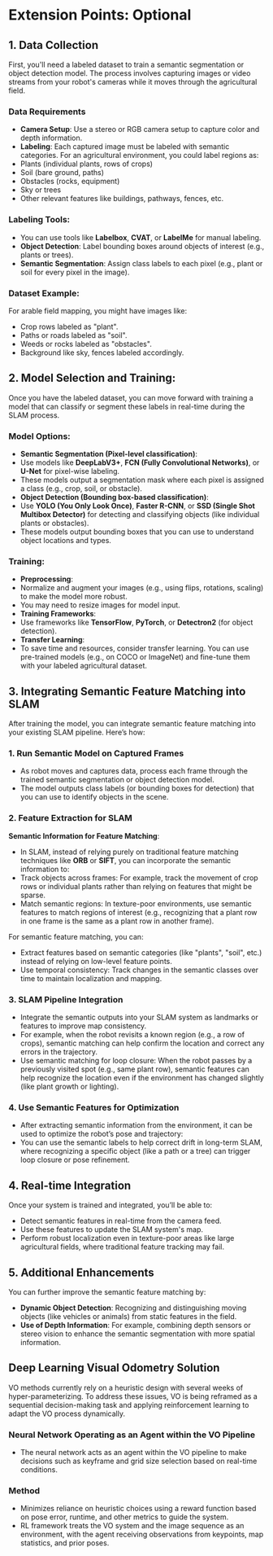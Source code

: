 # Extension Points: Optional

## 1. Data Collection

First, you'll need a labeled dataset to train a semantic segmentation or object detection model. The process involves capturing images or video streams from your robot's cameras while it moves through the agricultural field.

### Data Requirements

- **Camera Setup**: Use a stereo or RGB camera setup to capture color and depth information.
- **Labeling**: Each captured image must be labeled with semantic categories. For an agricultural environment, you could label regions as:
- Plants (individual plants, rows of crops)
- Soil (bare ground, paths)
- Obstacles (rocks, equipment)
- Sky or trees
- Other relevant features like buildings, pathways, fences, etc.

### Labeling Tools:

- You can use tools like **Labelbox**, **CVAT**, or **LabelMe** for manual labeling.
- **Object Detection**: Label bounding boxes around objects of interest (e.g., plants or trees).
- **Semantic Segmentation**: Assign class labels to each pixel (e.g., plant or soil for every pixel in the image).

### Dataset Example:
For arable field mapping, you might have images like:

- Crop rows labeled as "plant".
- Paths or roads labeled as "soil".
- Weeds or rocks labeled as "obstacles".
- Background like sky, fences labeled accordingly.

## 2. Model Selection and Training:

Once you have the labeled dataset, you can move forward with training a model that can classify or segment these labels in real-time during the SLAM process.

### Model Options:

- **Semantic Segmentation (Pixel-level classification)**:
- Use models like **DeepLabV3+**, **FCN (Fully Convolutional Networks)**, or **U-Net** for pixel-wise labeling.
- These models output a segmentation mask where each pixel is assigned a class (e.g., crop, soil, or obstacle).
- **Object Detection (Bounding box-based classification)**:
- Use **YOLO (You Only Look Once)**, **Faster R-CNN**, or **SSD (Single Shot Multibox Detector)** for detecting and classifying objects (like individual plants or obstacles).
- These models output bounding boxes that you can use to understand object locations and types.

### Training:

- **Preprocessing**:
- Normalize and augment your images (e.g., using flips, rotations, scaling) to make the model more robust.
- You may need to resize images for model input.
- **Training Frameworks**:
- Use frameworks like **TensorFlow**, **PyTorch**, or **Detectron2** (for object detection).
- **Transfer Learning**:
- To save time and resources, consider transfer learning. You can use pre-trained models (e.g., on COCO or ImageNet) and fine-tune them with your labeled agricultural dataset.

## 3. Integrating Semantic Feature Matching into SLAM

After training the model, you can integrate semantic feature matching into your existing SLAM pipeline. Here’s how:

### 1. Run Semantic Model on Captured Frames

- As  robot moves and captures data, process each frame through the trained semantic segmentation or object detection model.
- The model outputs class labels (or bounding boxes for detection) that you can use to identify objects in the scene.

### 2. Feature Extraction for SLAM

**Semantic Information for Feature Matching**:

- In SLAM, instead of relying purely on traditional feature matching techniques like **ORB** or **SIFT**, you can incorporate the semantic information to:
- Track objects across frames: For example, track the movement of crop rows or individual plants rather than relying on features that might be sparse.
- Match semantic regions: In texture-poor environments, use semantic features to match regions of interest (e.g., recognizing that a plant row in one frame is the same as a plant row in another frame).

For semantic feature matching, you can:

- Extract features based on semantic categories (like "plants", "soil", etc.) instead of relying on low-level feature points.
- Use temporal consistency: Track changes in the semantic classes over time to maintain localization and mapping.

### 3. SLAM Pipeline Integration

- Integrate the semantic outputs into your SLAM system as landmarks or features to improve map consistency.
- For example, when the robot revisits a known region (e.g., a row of crops), semantic matching can help confirm the location and correct any errors in the trajectory.
- Use semantic matching for loop closure: When the robot passes by a previously visited spot (e.g., same plant row), semantic features can help recognize the location even if the environment has changed slightly (like plant growth or lighting).

### 4. Use Semantic Features for Optimization

- After extracting semantic information from the environment, it can be used to optimize the robot’s pose and trajectory:
- You can use the semantic labels to help correct drift in long-term SLAM, where recognizing a specific object (like a path or a tree) can trigger loop closure or pose refinement.

## 4. Real-time Integration

Once your system is trained and integrated, you’ll be able to:

- Detect semantic features in real-time from the camera feed.
- Use these features to update the SLAM system's map.
- Perform robust localization even in texture-poor areas like large agricultural fields, where traditional feature tracking may fail.

## 5. Additional Enhancements

You can further improve the semantic feature matching by:

- **Dynamic Object Detection**: Recognizing and distinguishing moving objects (like vehicles or animals) from static features in the field.
- **Use of Depth Information**: For example, combining depth sensors or stereo vision to enhance the semantic segmentation with more spatial information.

## Deep Learning Visual Odometry Solution

VO methods currently rely on a heuristic design with several weeks of hyper-parameterizing. To address these issues, VO is being reframed as a sequential decision-making task and applying reinforcement learning to adapt the VO process dynamically.

### Neural Network Operating as an Agent within the VO Pipeline

- The neural network acts as an agent within the VO pipeline to make decisions such as keyframe and grid size selection based on real-time conditions.

### Method

- Minimizes reliance on heuristic choices using a reward function based on pose error, runtime, and other metrics to guide the system.
- RL framework treats the VO system and the image sequence as an environment, with the agent receiving observations from keypoints, map statistics, and prior poses.
